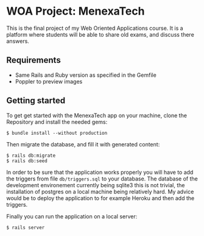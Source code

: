 # WOA Project: MenexaTech

This is the final project of my Web Oriented Applications course. It is a
platform where students will be able to share old exams, and discuss there
answers.

## Requirements

 * Same Rails and Ruby version as specified in the Gemfile
 * Poppler to preview images

## Getting started

To get get started with the MenexaTech app on your machine, clone the
Repository and install the needed gems:

```
$ bundle install --without production
```

Then migrate the database, and fill it with generated content:

```
$ rails db:migrate
$ rails db:seed
```

In order to be sure that the application works properly you will have to add
the triggers from file `db/triggers.sql` to your database. The database of the
development environement currently being sqlite3 this is not trivial, the
installation of postgres on a local machine being relatively hard. My advice
would be to deploy the application to for example Heroku and then add the
triggers.

Finally you can run the application on a local server:

```
$ rails server
```
